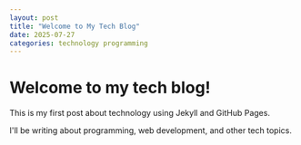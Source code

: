 ```yaml
---
layout: post
title: "Welcome to My Tech Blog"
date: 2025-07-27
categories: technology programming
---
```


# Welcome to my tech blog!

This is my first post about technology using Jekyll and GitHub Pages.

I'll be writing about programming, web development, and other tech topics.